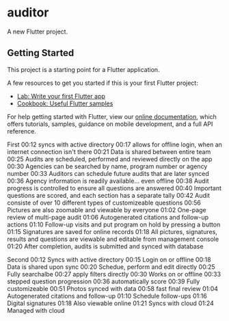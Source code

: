 # auditor

A new Flutter project.

## Getting Started

This project is a starting point for a Flutter application.

A few resources to get you started if this is your first Flutter project:

- [Lab: Write your first Flutter app](https://flutter.dev/docs/get-started/codelab)
- [Cookbook: Useful Flutter samples](https://flutter.dev/docs/cookbook)

For help getting started with Flutter, view our
[online documentation](https://flutter.dev/docs), which offers tutorials,
samples, guidance on mobile development, and a full API reference.

First
00:12  syncs with active directory
00:17  allows for offline login, when an internet connection isn't there
00:21  Data is shared between entire team
00:25  Audits are scheduled, performed and reviewed directly on the app
00:30  Agencies can be searched by name, program number or agency number
00:33  Auditors can schedule future audits that are later synced
00:36  Agency information is readily available... even offline
00:38  Audit progress is controlled to ensure all questions are answered
00:40  Important questions are scored, and each section has a separate tally
00:42  Audit consiste of over 10 different types of customizeable questions
00:56  Pictures are also zoomable and viewable by everyone
01:02  One-page review of multi-page audit
01:06  Autogenerated citations and follow-up actions
01:10  Follow-up visits and put program on hold by pressing a button
01:15  Signatures are saved for online records
01:18  All pictures, signatures, results and questions are viewable and editable from management console
01:20  After completion, audits is submitted and synced with database


Second
00:12 Syncs with active directory
00:15 Login on or offline
00:18 Data is shared upon sync
00:20 Schedue, perform and edit directly
00:25 Fully searchalbe
00:27 apply filters directly
00:30 Works on or offline
00:33 stepped question progression
00:36 automatically score
00:39 Fully customizeable
00:51 Photos synced with data
00:58 fast final review
01:04 Autogenerated citations and follow-up
01:10 Schedule follow-ups
01:16  Digital signatures
01:18 Also viewable online
01:21 Syncs with cloud
01:24 Managed with cloud









